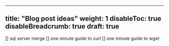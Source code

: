 
---
title: "Blog post ideas"
weight: 1
disableToc: true
disableBreadcrumb: true
draft: true
---

[] sql server merge
[] one minute guide to curl
[] one minute guide to wget
